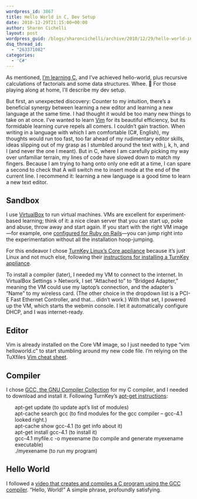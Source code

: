 ```yaml
---
wordpress_id: 3867
title: Hello World in C, Dev Setup
date: 2010-12-29T21:15:00+00:00
author: Sharon Cichelli
layout: post
wordpress_guid: /blogs/sharoncichelli/archive/2010/12/29/hello-world-in-c-dev-setup.aspx
dsq_thread_id:
  - "263371082"
categories:
  - 'C#'
---
```

As mentioned, [I&#8217;m learning C](/blogs/sharoncichelli/archive/2010/12/03/dipping-into-c.aspx), and I&#8217;ve achieved hello-world, plus recursive calculations of factorials and some data structures. Whee. 🙂 For those playing along at home, I&#8217;ll describe my dev setup.

But first, an unexpected discovery: Counter to my intuition, there&#8217;s a beneficial synergy between learning a new editor and learning a new language at the same time. I had thought it would be too many new things to take on at once. I&#8217;ve wanted to learn [Vim](http://www.vim.org/) for its beautiful efficiency, but its formidable learning curve repels all comers. I couldn&#8217;t gain traction. When writing in a language with which I am comfortable (C#, English), my thoughts would run too fast, too far ahead of my rudimentary editor skills, ideas slipping out of my grasp as I stumbled around the text with j, k, h, and l (and never the one I meant). But in C, where I am carefully picking my way over unfamiliar terrain, my lines of code have slowed down to match my fingers. Because I am trying to hang onto only one edit at a time, I can spare a second to check that A will switch me to insert mode at the end of the current line. I recommend it: learning a new language is a good time to learn a new text editor.

## Sandbox

I use [VirtualBox](http://www.virtualbox.org/) to run virtual machines. VMs are excellent for experiment-based learning; think of it: a nice clean server that you can start up, poke and abuse, throw away and start again. If you start with the right VM image&mdash;for example, one [configured for Ruby on Rails](http://www.turnkeylinux.org/rails)&mdash;you can jump right into the experimentation without all the installation hoop-jumping.

For this endeavor I chose [TurnKey Linux&#8217;s Core appliance](http://www.turnkeylinux.org/core) because it&#8217;s just Linux and not much else, following their [instructions for installing a TurnKey appliance](http://www.turnkeylinux.org/docs/installation-appliances-virtualbox).

To install a compiler (later), I needed my VM to connect to the internet. In VirtualBox Settings > Network, I set &#8220;Attached to&#8221; to &#8220;Bridged Adapter,&#8221; meaning the VM could use my laptop&#8217;s connection, and the adapter&#8217;s &#8220;Name&#8221; to my wireless card. (The other choice in the dropdown list is a PCI-E Fast Ethernet Controller, and that&#8230; didn&#8217;t work.) With that set, I powered up the VM, which starts the webmin console. I let it automatically configure DHCP, and I was internet-ready.

## Editor

Vim is already installed on the Core VM image, so I just needed to type &#8220;vim helloworld.c&#8221; to start stumbling around my new code file. I&#8217;m relying on the TuXfiles [Vim cheat sheet](http://www.tuxfiles.org/linuxhelp/vimcheat.html).

## Compiler

I chose [GCC, the GNU Compiler Collection](http://gcc.gnu.org/) for my C compiler, and I needed to download and install it. Following TurnKey&#8217;s [apt-get instructions](http://www.turnkeylinux.org/docs/apt-howto):

<ul type="none">
  <li>
    apt-get update (to update apt&#8217;s list of modules)
  </li>
  <li>
    apt-cache search gcc (to find modules for the gcc compiler &#8211; gcc-4.1 looked right.)
  </li>
  <li>
    apt-cache show gcc-4.1 (to get info about it)
  </li>
  <li>
    apt-get install gcc-4.1 (to install it)
  </li>
  <li>
    gcc-4.1 myfile.c -o myexename (to compile and generate myexename executable)
  </li>
  <li>
    ./myexename (to run my program)
  </li>
</ul>

## Hello World

I followed a [video that creates and compiles a C program using the GCC compiler](http://www.youtube.com/watch?v=_0_4yiD8_hk). &#8220;Hello, World!&#8221; A simple phrase, profoundly satisfying.